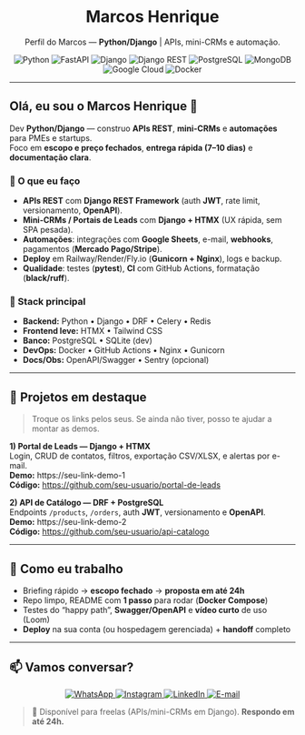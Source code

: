 <h1 align="center">Marcos Henrique</h1>
<p align="center">Perfil do Marcos — <b>Python/Django</b> | APIs, mini-CRMs e automação.</p>

<p align="center">
  <!-- Tech badges -->
  <img alt="Python" src="https://img.shields.io/badge/Python-3776AB?style=for-the-badge&logo=python&logoColor=white"/>
  <img alt="FastAPI" src="https://img.shields.io/badge/FastAPI-009688?style=for-the-badge&logo=fastapi&logoColor=white"/>
  <img alt="Django" src="https://img.shields.io/badge/Django-092E20?style=for-the-badge&logo=django&logoColor=white"/>
  <img alt="Django REST" src="https://img.shields.io/badge/Django%20REST-ff1709?style=for-the-badge&logo=django&logoColor=white"/>
  <img alt="PostgreSQL" src="https://img.shields.io/badge/PostgreSQL-4169E1?style=for-the-badge&logo=postgresql&logoColor=white"/>
  <img alt="MongoDB" src="https://img.shields.io/badge/MongoDB-4EA94B?style=for-the-badge&logo=mongodb&logoColor=white"/>
  <img alt="Google Cloud" src="https://img.shields.io/badge/Google%20Cloud-4285F4?style=for-the-badge&logo=googlecloud&logoColor=white"/>
  <img alt="Docker" src="https://img.shields.io/badge/Docker-2496ED?style=for-the-badge&logo=docker&logoColor=white"/>
</p>

---

## Olá, eu sou o Marcos Henrique 👋
Dev **Python/Django** — construo **APIs REST**, **mini-CRMs** e **automações** para PMEs e startups.  
Foco em **escopo e preço fechados**, **entrega rápida (7–10 dias)** e **documentação clara**.

### 🔧 O que eu faço
- **APIs REST** com **Django REST Framework** (auth **JWT**, rate limit, versionamento, **OpenAPI**).  
- **Mini-CRMs / Portais de Leads** com **Django + HTMX** (UX rápida, sem SPA pesada).  
- **Automações**: integrações com **Google Sheets**, e-mail, **webhooks**, pagamentos (**Mercado Pago/Stripe**).  
- **Deploy** em Railway/Render/Fly.io (**Gunicorn + Nginx**), logs e backup.  
- **Qualidade**: testes (**pytest**), **CI** com GitHub Actions, formatação (**black/ruff**).

### 🧰 Stack principal
- **Backend:** Python • Django • DRF • Celery • Redis  
- **Frontend leve:** HTMX • Tailwind CSS  
- **Banco:** PostgreSQL • SQLite (dev)  
- **DevOps:** Docker • GitHub Actions • Nginx • Gunicorn  
- **Docs/Obs:** OpenAPI/Swagger • Sentry (opcional)

---

## 🚀 Projetos em destaque
> Troque os links pelos seus. Se ainda não tiver, posso te ajudar a montar as demos.

**1) Portal de Leads — Django + HTMX**  
Login, CRUD de contatos, filtros, exportação CSV/XLSX, e alertas por e-mail.  
**Demo:** https://seu-link-demo-1  
**Código:** https://github.com/seu-usuario/portal-de-leads  

**2) API de Catálogo — DRF + PostgreSQL**  
Endpoints `/products`, `/orders`, auth **JWT**, versionamento e **OpenAPI**.  
**Demo:** https://seu-link-demo-2  
**Código:** https://github.com/seu-usuario/api-catalogo

---

## 🧪 Como eu trabalho
- Briefing rápido → **escopo fechado** → **proposta em até 24h**  
- Repo limpo, README com **1 passo** para rodar (**Docker Compose**)  
- Testes do “happy path”, **Swagger/OpenAPI** e **vídeo curto** de uso (Loom)  
- **Deploy** na sua conta (ou hospedagem gerenciada) + **handoff** completo

---

## 📫 Vamos conversar?

<p align="center">
  <a href="https://wa.me/message/J6KR6TOD3WLHK1">
    <img alt="WhatsApp" src="https://img.shields.io/badge/WhatsApp-25D366?style=for-the-badge&logo=whatsapp&logoColor=white">
  </a>
  <a href="https://www.instagram.com/marcooshs_">
    <img alt="Instagram" src="https://img.shields.io/badge/Instagram-E4405F?style=for-the-badge&logo=instagram&logoColor=white">
  </a>
  <a href="https://www.linkedin.com/in/marcos-henrique-da-silva-souza">
    <img alt="LinkedIn" src="https://img.shields.io/badge/LinkedIn-0A66C2?style=for-the-badge&logo=linkedin&logoColor=white">
  </a>
  <a href="mailto:marcoshenriquedasilvasouza21@gmail.com">
    <img alt="E-mail" src="https://img.shields.io/badge/E--mail-EA4335?style=for-the-badge&logo=gmail&logoColor=white">
  </a>
</p>

> 🔔 Disponível para freelas (APIs/mini-CRMs em Django). **Respondo em até 24h.**
